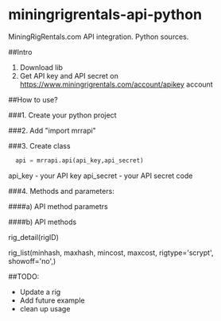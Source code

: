 miningrigrentals-api-python
=================

MiningRigRentals.com API integration. Python sources.

##Intro

1. Download lib
2. Get API key and API secret on https://www.miningrigrentals.com/account/apikey account

##How to use?

###1. Create your python project

###2. Add "import mrrapi"

###3. Create class 
```python
  api = mrrapi.api(api_key,api_secret)
```
api_key - your API key
api_secret - your API secret code

###4. Methods and parameters:

####a) API method parametrs
      
####b) API methods

rig_detail(rigID)

rig_list(minhash, maxhash, mincost, maxcost, rigtype='scrypt', showoff='no',)

##TODO: 



- Update a rig
- Add future example
- clean up usage




